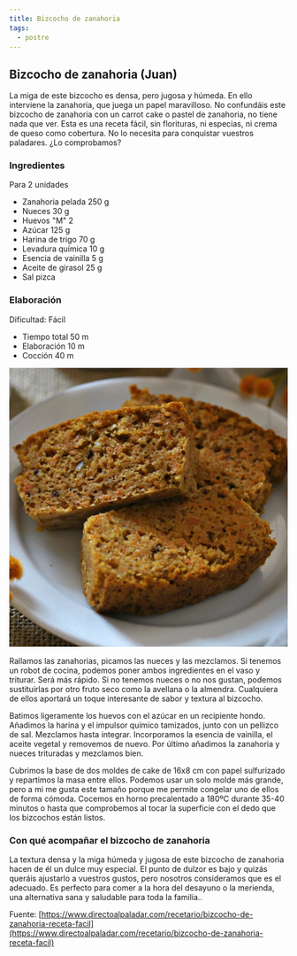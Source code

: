 ```yaml
---
title: Bizcocho de zanahoria
tags:
  - postre
---
```

## Bizcocho de zanahoria (Juan)

La miga de este bizcocho es densa, pero jugosa y húmeda. En ello interviene la
zanahoria, que juega un papel maravilloso. No confundáis este bizcocho de
zanahoria con un carrot cake o pastel de zanahoria, no tiene nada que ver. Esta
es una receta fácil, sin florituras, ni especias, ni crema de queso como
cobertura. No lo necesita para conquistar vuestros paladares. ¿Lo comprobamos?


### Ingredientes

Para 2 unidades

- Zanahoria pelada 250 g
- Nueces 30 g
- Huevos "M" 2
- Azúcar 125 g
- Harina de trigo 70 g
- Levadura química 10 g
- Esencia de vainilla 5 g
- Aceite de girasol 25 g
- Sal pizca

### Elaboración

Dificultad: Fácil

- Tiempo total 50 m
- Elaboración 10 m
- Cocción 40 m

![Bizcocho de zanahoria](img/bizcocho-de-zanahoria.png)

Rallamos las zanahorias, picamos las nueces y las mezclamos. Si tenemos un
robot de cocina, podemos poner ambos ingredientes en el vaso y triturar. Será
más rápido. Si no tenemos nueces o no nos gustan, podemos sustituirlas por otro
fruto seco como la avellana o la almendra. Cualquiera de ellos aportará un
toque interesante de sabor y textura al bizcocho.

Batimos ligeramente los huevos con el azúcar en un recipiente hondo. Añadimos
la harina y el impulsor químico tamizados, junto con un pellizco de sal.
Mezclamos hasta integrar. Incorporamos la esencia de vainilla, el aceite
vegetal y removemos de nuevo. Por último añadimos la zanahoria y nueces
trituradas y mezclamos bien.

Cubrimos la base de dos moldes de cake de 16x8 cm con papel sulfurizado y
repartimos la masa entre ellos. Podemos usar un solo molde más grande, pero a
mi me gusta este tamaño porque me permite congelar uno de ellos de forma
cómoda. Cocemos en horno precalentado a 180ºC durante 35-40 minutos o hasta que
comprobemos al tocar la superficie con el dedo que los bizcochos están listos.

### Con qué acompañar el bizcocho de zanahoria

La textura densa y la miga húmeda y jugosa de este bizcocho de zanahoria hacen
de él un dulce muy especial. El punto de dulzor es bajo y quizás queráis
ajustarlo a vuestros gustos, pero nosotros consideramos que es el adecuado. Es
perfecto para comer a la hora del desayuno o la merienda, una alternativa sana
y saludable para toda la familia..

Fuente:
[https://www.directoalpaladar.com/recetario/bizcocho-de-zanahoria-receta-facil](https://www.directoalpaladar.com/recetario/bizcocho-de-zanahoria-receta-facil)
